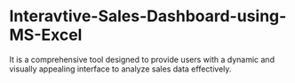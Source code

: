 # Interavtive-Sales-Dashboard-using-MS-Excel
It is a comprehensive tool designed to provide users with a dynamic and visually appealing interface to analyze sales data effectively.
